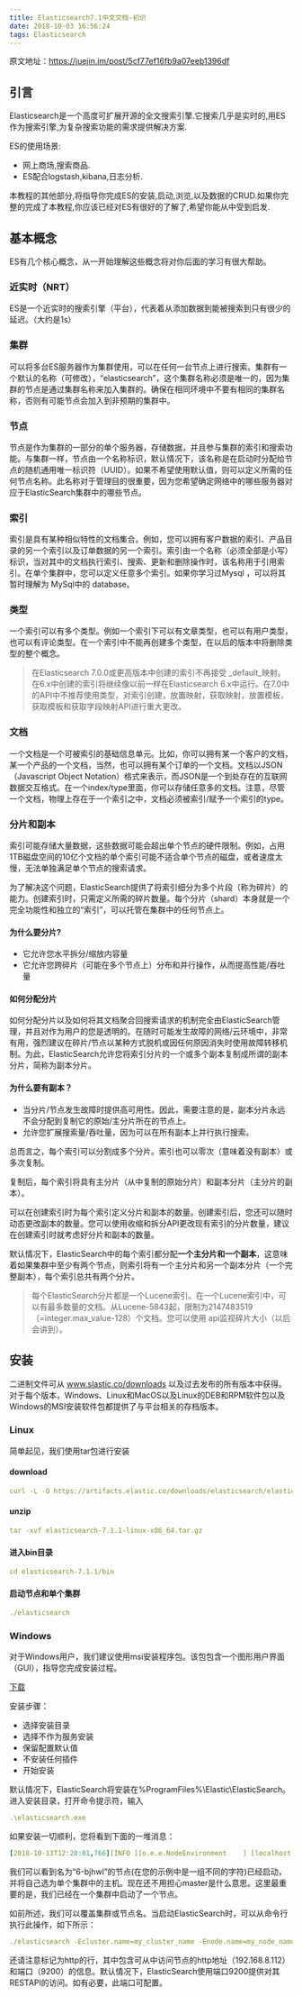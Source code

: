 ```yaml
---
title: Elasticsearch7.1中文文档-初识
date: 2018-10-03 16:56:24
tags: Elasticsearch
---
```

<meta name="referrer" content="no-referrer" />

原文地址：https://juejin.im/post/5cf77ef16fb9a07eeb1396df

## 引言

Elasticsearch是一个高度可扩展开源的全文搜索引擎.它搜索几乎是实时的,用ES作为搜索引擎,为复杂搜索功能的需求提供解决方案.

ES的使用场景:
- 网上商场,搜索商品.
- ES配合logstash,kibana,日志分析.

本教程的其他部分,将指导你完成ES的安装,启动,浏览,以及数据的CRUD.如果你完整的完成了本教程,你应该已经对ES有很好的了解了,希望你能从中受到启发.

## 基本概念

ES有几个核心概念，从一开始理解这些概念将对你后面的学习有很大帮助。

### 近实时（NRT）
ES是一个近实时的搜索引擎（平台），代表着从添加数据到能被搜索到只有很少的延迟。（大约是1s）

### 集群

可以将多台ES服务器作为集群使用，可以在任何一台节点上进行搜索。集群有一个默认的名称（可修改），“elasticsearch”，这个集群名称必须是唯一的，因为集群的节点是通过集群名称来加入集群的。确保在相同环境中不要有相同的集群名称，否则有可能节点会加入到非预期的集群中。

### 节点

节点是作为集群的一部分的单个服务器，存储数据，并且参与集群的索引和搜索功能。与集群一样，节点由一个名称标识，默认情况下，该名称是在启动时分配给节点的随机通用唯一标识符（UUID）。如果不希望使用默认值，则可以定义所需的任何节点名称。此名称对于管理目的很重要，因为您希望确定网络中的哪些服务器对应于ElasticSearch集群中的哪些节点。

### 索引

索引是具有某种相似特性的文档集合。例如，您可以拥有客户数据的索引、产品目录的另一个索引以及订单数据的另一个索引。索引由一个名称（必须全部是小写）标识，当对其中的文档执行索引、搜索、更新和删除操作时，该名称用于引用索引。在单个集群中，您可以定义任意多个索引。如果你学习过Mysql ，可以将其暂时理解为 MySql中的 database。

### 类型

一个索引可以有多个类型。例如一个索引下可以有文章类型，也可以有用户类型，也可以有评论类型。在一个索引中不能再创建多个类型，在以后的版本中将删除类型的整个概念。

> 在Elasticsearch 7.0.0或更高版本中创建的索引不再接受 _default_映射。在6.x中创建的索引将继续像以前一样在Elasticsearch 6.x中运行。在7.0中的API中不推荐使用类型，对索引创建，放置映射，获取映射，放置模板，获取模板和获取字段映射API进行重大更改。

### 文档

一个文档是一个可被索引的基础信息单元。比如，你可以拥有某一个客户的文档，某一个产品的一个文档，当然，也可以拥有某个订单的一个文档。文档以JSON（Javascript Object Notation）格式来表示，而JSON是一个到处存在的互联网数据交互格式。在一个index/type里面，你可以存储任意多的文档。注意，尽管一个文档，物理上存在于一个索引之中，文档必须被索引/赋予一个索引的type。

### 分片和副本

索引可能存储大量数据，这些数据可能会超出单个节点的硬件限制。例如，占用1TB磁盘空间的10亿个文档的单个索引可能不适合单个节点的磁盘，或者速度太慢，无法单独满足单个节点的搜索请求。

为了解决这个问题，ElasticSearch提供了将索引细分为多个片段（称为碎片）的能力。创建索引时，只需定义所需的碎片数量。每个分片（shard）本身就是一个完全功能性和独立的“索引”，可以托管在集群中的任何节点上。

#### 为什么要分片?

- 它允许您水平拆分/缩放内容量
- 它允许您跨碎片（可能在多个节点上）分布和并行操作，从而提高性能/吞吐量

#### 如何分配分片
如何分配分片以及如何将其文档聚合回搜索请求的机制完全由ElasticSearch管理，并且对作为用户的您是透明的。在随时可能发生故障的网络/云环境中，非常有用，强烈建议在碎片/节点以某种方式脱机或因任何原因消失时使用故障转移机制。为此，ElasticSearch允许您将索引分片的一个或多个副本复制成所谓的副本分片，简称为副本分片。

#### 为什么要有副本？

- 当分片/节点发生故障时提供高可用性。因此，需要注意的是，副本分片永远不会分配到复制它的原始/主分片所在的节点上。
- 允许您扩展搜索量/吞吐量，因为可以在所有副本上并行执行搜索。

总而言之，每个索引可以分割成多个分片。索引也可以零次（意味着没有副本）或多次复制。

复制后，每个索引将具有主分片（从中复制的原始分片）和副本分片（主分片的副本）。

可以在创建索引时为每个索引定义分片和副本的数量。创建索引后，您还可以随时动态更改副本的数量。您可以使用收缩和拆分API更改现有索引的分片数量，建议在创建索引时就考虑好分片和副本的数量。

默认情况下，ElasticSearch中的每个索引都分配**一个主分片和一个副本**，这意味着如果集群中至少有两个节点，则索引将有一个主分片和另一个副本分片（一个完整副本），每个索引总共有两个分片。

>每个ElasticSearch分片都是一个Lucene索引。在一个Lucene索引中，可以有最多数量的文档。从Lucene-5843起，限制为2147483519（=integer.max_value-128）个文档。您可以使用 api监视碎片大小（以后会讲到）。
 
 ## 安装
 二进制文件可从
 www.slastic.co/downloads
 以及过去发布的所有版本中获得。对于每个版本，Windows、Linux和MacOS以及Linux的DEB和RPM软件包以及Windows的MSI安装软件包都提供了与平台相关的存档版本。
 
### Linux
 
 简单起见，我们使用tar包进行安装
 
#### download

```yaml
curl -L -O https://artifacts.elastic.co/downloads/elasticsearch/elasticsearch-7.1.1-linux-x86_64.tar.gz
```

#### unzip

```yaml
tar -xvf elasticsearch-7.1.1-linux-x86_64.tar.gz
```

#### 进入bin目录

```yaml
cd elasticsearch-7.1.1/bin
```


#### 启动节点和单个集群

```yaml
./elasticsearch
```

### Windows

对于Windows用户，我们建议使用msi安装程序包。该包包含一个图形用户界面（GUI），指导您完成安装过程。

[下载](https://link.juejin.im/?target=https%3A%2F%2Fartifacts.elastic.co%2Fdownloads%2Felasticsearch%2Felasticsearch-7.1.1.msi.)

安装步骤：

- 选择安装目录
- 选择不作为服务安装
- 保留配置默认值
- 不安装任何插件
- 开始安装

默认情况下，ElasticSearch将安装在%ProgramFiles%\Elastic\ElasticSearch。进入安装目录，打开命令提示符，输入

```yaml
.\elasticsearch.exe
```

如果安装一切顺利，您将看到下面的一堆消息：
```yaml
[2018-10-13T12:20:01,766][INFO ][o.e.e.NodeEnvironment    ] [localhost.localdomain] using [1] data paths, mounts [[/home (/dev/mapper/fedora-home)]], net usable_space [335.3gb], net total_space [410.3gb], types [ext4][2018-09-13T12:20:01,772][INFO ][o.e.e.NodeEnvironment    ] [localhost.localdomain] heap size [990.7mb], compressed ordinary object pointers [true][2018-09-13T12:20:01,774][INFO ][o.e.n.Node               ] [localhost.localdomain] node name [localhost.localdomain], node ID [B0aEHNagTiWx7SYj-l4NTw][2018-09-13T12:20:01,775][INFO ][o.e.n.Node               ] [localhost.localdomain] version[7.1.1], pid[13030], build[oss/zip/77fc20e/2018-09-13T15:37:57.478402Z], OS[Linux/4.16.11-100.fc26.x86_64/amd64], JVM["Oracle Corporation"/OpenJDK 64-Bit Server VM/10/10+46][2018-09-13T12:20:01,775][INFO ][o.e.n.Node               ] [localhost.localdomain] JVM arguments [-Xms1g, -Xmx1g, -XX:+UseConcMarkSweepGC, -XX:CMSInitiatingOccupancyFraction=75, -XX:+UseCMSInitiatingOccupancyOnly, -XX:+AlwaysPreTouch, -Xss1m, -Djava.awt.headless=true, -Dfile.encoding=UTF-8, -Djna.nosys=true, -XX:-OmitStackTraceInFastThrow, -Dio.netty.noUnsafe=true, -Dio.netty.noKeySetOptimization=true, -Dio.netty.recycler.maxCapacityPerThread=0, -Dlog4j.shutdownHookEnabled=false, -Dlog4j2.disable.jmx=true, -Djava.io.tmpdir=/tmp/elasticsearch.LN1ctLCi, -XX:+HeapDumpOnOutOfMemoryError, -XX:HeapDumpPath=data, -XX:ErrorFile=logs/hs_err_pid%p.log, -Xlog:gc*,gc+age=trace,safepoint:file=logs/gc.log:utctime,pid,tags:filecount=32,filesize=64m, -Djava.locale.providers=COMPAT, -XX:UseAVX=2, -Dio.netty.allocator.type=unpooled, -Des.path.home=/home/manybubbles/Workspaces/Elastic/master/elasticsearch/qa/unconfigured-node-name/build/cluster/integTestCluster node0/elasticsearch-7.0.0-alpha1-SNAPSHOT, -Des.path.conf=/home/manybubbles/Workspaces/Elastic/master/elasticsearch/qa/unconfigured-node-name/build/cluster/integTestCluster node0/elasticsearch-7.0.0-alpha1-SNAPSHOT/config, -Des.distribution.flavor=oss, -Des.distribution.type=zip][2018-09-13T12:20:02,543][INFO ][o.e.p.PluginsService     ] [localhost.localdomain] loaded module [aggs-matrix-stats][2018-09-13T12:20:02,543][INFO ][o.e.p.PluginsService     ] [localhost.localdomain] loaded module [analysis-common][2018-09-13T12:20:02,543][INFO ][o.e.p.PluginsService     ] [localhost.localdomain] loaded module [ingest-common][2018-09-13T12:20:02,544][INFO ][o.e.p.PluginsService     ] [localhost.localdomain] loaded module [lang-expression][2018-09-13T12:20:02,544][INFO ][o.e.p.PluginsService     ] [localhost.localdomain] loaded module [lang-mustache][2018-09-13T12:20:02,544][INFO ][o.e.p.PluginsService     ] [localhost.localdomain] loaded module [lang-painless][2018-09-13T12:20:02,544][INFO ][o.e.p.PluginsService     ] [localhost.localdomain] loaded module [mapper-extras][2018-09-13T12:20:02,544][INFO ][o.e.p.PluginsService     ] [localhost.localdomain] loaded module [parent-join][2018-09-13T12:20:02,544][INFO ][o.e.p.PluginsService     ] [localhost.localdomain] loaded module [percolator][2018-09-13T12:20:02,544][INFO ][o.e.p.PluginsService     ] [localhost.localdomain] loaded module [rank-eval][2018-09-13T12:20:02,544][INFO ][o.e.p.PluginsService     ] [localhost.localdomain] loaded module [reindex][2018-09-13T12:20:02,545][INFO ][o.e.p.PluginsService     ] [localhost.localdomain] loaded module [repository-url][2018-09-13T12:20:02,545][INFO ][o.e.p.PluginsService     ] [localhost.localdomain] loaded module [transport-netty4][2018-09-13T12:20:02,545][INFO ][o.e.p.PluginsService     ] [localhost.localdomain] no plugins loaded[2018-09-13T12:20:04,657][INFO ][o.e.d.DiscoveryModule    ] [localhost.localdomain] using discovery type [zen][2018-09-13T12:20:05,006][INFO ][o.e.n.Node               ] [localhost.localdomain] initialized[2018-09-13T12:20:05,007][INFO ][o.e.n.Node               ] [localhost.localdomain] starting ...[2018-09-13T12:20:05,202][INFO ][o.e.t.TransportService   ] [localhost.localdomain] publish_address {127.0.0.1:9300}, bound_addresses {[::1]:9300}, {127.0.0.1:9300}[2018-09-13T12:20:05,221][WARN ][o.e.b.BootstrapChecks    ] [localhost.localdomain] max file descriptors [4096] for elasticsearch process is too low, increase to at least [65535][2018-09-13T12:20:05,221][WARN ][o.e.b.BootstrapChecks    ] [localhost.localdomain] max virtual memory areas vm.max_map_count [65530] is too low, increase to at least [262144][2018-09-13T12:20:08,355][INFO ][o.e.c.s.MasterService    ] [localhost.localdomain] elected-as-master ([0] nodes joined)[, ], reason: master node changed {previous [], current [{localhost.localdomain}{B0aEHNagTiWx7SYj-l4NTw}{hzsQz6CVQMCTpMCVLM4IHg}{127.0.0.1}{127.0.0.1:9300}{testattr=test}]}[2018-09-13T12:20:08,360][INFO ][o.e.c.s.ClusterApplierService] [localhost.localdomain] master node changed {previous [], current [{localhost.localdomain}{B0aEHNagTiWx7SYj-l4NTw}{hzsQz6CVQMCTpMCVLM4IHg}{127.0.0.1}{127.0.0.1:9300}{testattr=test}]}, reason: apply cluster state (from master [master {localhost.localdomain}{B0aEHNagTiWx7SYj-l4NTw}{hzsQz6CVQMCTpMCVLM4IHg}{127.0.0.1}{127.0.0.1:9300}{testattr=test} committed version [1] source [elected-as-master ([0] nodes joined)[, ]]])[2018-09-13T12:20:08,384][INFO ][o.e.h.n.Netty4HttpServerTransport] [localhost.localdomain] publish_address {127.0.0.1:9200}, bound_addresses {[::1]:9200}, {127.0.0.1:9200}[2018-09-13T12:20:08,384][INFO ][o.e.n.Node               ] [localhost.localdomain] started
```

我们可以看到名为“6-bjhwl”的节点(在您的示例中是一组不同的字符)已经启动，并将自己选为单个集群中的主机。现在还不用担心master是什么意思。这里最重要的是，我们已经在一个集群中启动了一个节点。

如前所述，我们可以覆盖集群或节点名。当启动ElasticSearch时，可以从命令行执行此操作，如下所示：

```yaml
./elasticsearch -Ecluster.name=my_cluster_name -Enode.name=my_node_name
```

还请注意标记为http的行，其中包含可从中访问节点的http地址（192.168.8.112）和端口（9200）的信息。默认情况下，ElasticSearch使用端口9200提供对其RESTAPI的访问。如有必要，此端口可配置。

